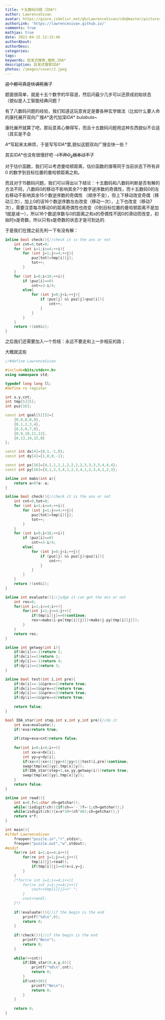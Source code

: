 ```yaml
---
title: 十五数码问题（IDA*）
author: LawrenceSivan
avatar: https://gcore.jsdelivr.net/gh/LawrenceSivan/cdn@master/pictures/avatar.jpg
authorLink: 'https://lawrencesivan.github.io/'
comments: true
mathjax: true
date: 2021-04-15 12:15:46
authorAbout:
authorDesc:
categories:
tags:
keywords: 启发式搜索,搜索,IDA*
description: 启发式搜索IDA*
photos: /images/cover/2.jpeg
---
```


~~这个题可真是快调死我了~~

题面很简单，就是十五个数字的华容道，然后问最少几步可以还原成初始状态
（貌似是人工智能经典问题？

有了八数码问题的经验，我们知道这玩意肯定是要各种玄学做法（比如什么要人命的康托展开双向广搜$A*$迭代加深$IDA*$  $bulabula$~

康托展开就算了吧，那玩意真心懒得写，而且十五数码问题用这种东西貌似不合适（其实是不会

$A*$写起来太麻烦，于是写写$IDA*$罢,貌似这题双向广搜会快一些？

其实$IDA*$也没有很慢好吧 ~~（不开$O_2$根本过不了~~

对于估价函数，我们可以考虑曼哈顿距离，估价函数的值等同于当前状态下所有非 $0$ 的数字到目标位置的曼哈顿距离之和。

而且对于$15$数码问题，我们可以得出以下结论：十五数码和八数码判断是否有解的方法不同，八数码$0$的移动不影响其余$7$个数字逆序数的奇偶性，而十五数码$0$的左右移动不影响其余$15$个数逆序数的奇偶性 （顺序不变），但上下移动改变奇偶（移动三次），加上$0$的话$16$个数逆序数左右改变（移动一次），上下也改变（移动$7$次），需要注意每次移动$0$的距离奇偶性也改变（$0$到目标位置的曼哈顿距离不是加1就是减一），所以$16$个数逆序数与$0$的距离之和$s$的奇偶性不因$0$的滑动而改变，初始时$s$是奇数，所以只有$s$是奇数的状态才是可到达的.

于是我们在搜之前先判一下有没有解：

```cpp
inline bool check(){//check it is the ans or not
    int cnt=0,tot=0;
    for (int i=1;i<=4;++i){
    	for (int j=1;j<=4;++j){
    		puz[tot]=tmp[i][j];
    		tot++;
		}
	}
    for (int i=0;i<16;++i){
        if (puz[i]==0)
            cnt+=3-i/4;
        else{
            for (int j=0;j<i;++j){
            	if (puz[j] && puz[j]>puz[i]){
            		cnt++;
				}
			}
        }
    }
    return !(cnt&1);
}
```

之后我们还需要加入一个剪枝：永远不要走和上一步相反的路；

大概就这些

```cpp
//#define LawrenceSivan

#include<bits/stdc++.h>
using namespace std;

typedef long long ll;
#define re register

int x,y,cnt; 
int tmp[5][5];
int puz[16]; 

const int goal[5][5]={
	{0,0,0,0,0},
	{0,1,2,3,4},
	{0,5,6,7,8},
	{0,9,10,11,12},
	{0,13,14,15,0}
};

const int dx[4]={0,1,-1,0};
const int dy[4]={1,0,0,-1};

const int px[16]={4,1,1,1,1,2,2,2,2,3,3,3,3,4,4,4};
const int py[16]={4,1,2,3,4,1,2,3,4,1,2,3,4,1,2,3};

inline int mabs(int a){
	return a>0?a:-a;
}

inline bool check(){//check it is the ans or not
    int cnt=0,tot=0;
    for (int i=1;i<=4;++i){
    	for (int j=1;j<=4;++j){
    		puz[tot]=tmp[i][j];
    		tot++;
		}
	}
    for (int i=0;i<16;++i){
        if (puz[i]==0)
            cnt+=3-i/4;
        else{
            for (int j=0;j<i;++j){
            	if (puz[j] && puz[j]>puz[i]){
            		cnt++;
				}
			}
        }
    }
    return !(cnt&1);
}

inline int evaluate(){//judge it can get the ans or not
    int res=0;
    for(int i=1;i<=4;i++){
    	for(int j=1;j<=4;j++){
    		if(tmp[i][j]==0)continue;
       	 	res+=mabs(i-px[tmp[i][j]])+mabs(j-py[tmp[i][j]]);
    	}
    }
    return res;
} 

inline int getway(int i){
	if(dx[i]==-1)return 2;
	if(dx[i]==1)return 1;
	if(dy[i]==-1)return 4;
	if(dy[i]==1)return 3;
}

inline bool test(int i,int pre){
	if(dx[i]==-1&&pre==1)return true;
	if(dx[i]==1&&pre==2)return true;
	if(dy[i]==-1&&pre==3)return true;
	if(dy[i]==1&&pre==4)return true;
	
	return false;
}

bool IDA_star(int step,int x,int y,int pre){//do it
	int eva=evaluate();
	if(!eva)return true;
	
	if(step+eva>cnt)return false;
	
	for(int i=0;i<4;i++){ 
        int xx=x+dx[i];
        int yy=y+dy[i];
        if(xx>4||xx<1||yy>4||yy<1||test(i,pre))continue;
        swap(tmp[xx][yy],tmp[x][y]);
        if(IDA_star(step+1,xx,yy,getway(i)))return true;		
		swap(tmp[xx][yy],tmp[x][y]);
    }
    return false;
}

inline int read(){
	int x=0,f=1;char ch=getchar();
	while(!isdigit(ch)){if(ch=='-')f=-1;ch=getchar();}
	while(isdigit(ch)){x=x*10+(ch^48);ch=getchar();}
	return x*f;
}

int main(){
#ifdef LawrenceSivan
	freopen("puzzle.in","r",stdin);
	freopen("puzzle.out","w",stdout);
#endif
	for(re int i=1;i<=4;i++){
		for(re int j=1;j<=4;j++){
			tmp[i][j]=read();
			if(tmp[i][j]==0)x=i,y=j;
		}
	}
	/*for(re int i=1;i<=4;i++){
		for(re int j=1;j<=4;j++){
			cout<<tmp[i][j]<<" ";
		}
		cout<<endl;
	}*/
	
	if(!evaluate()){//if the begin is the end
        printf("%d\n",0);
        return 0;
    }
    
    if(!check()){//if the begin is the end
        printf("No\n");
        return 0;
    }
    
    while(++cnt){
    	if(IDA_star(0,x,y,0)){
            printf("%d\n",cnt);
            return 0;
        }
        if(cnt>50){
        	printf("No\n");
			return 0;	
		}
	}
    
    return 0;
}

```
